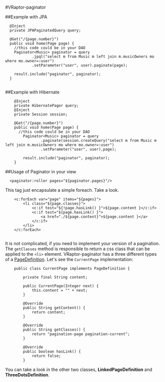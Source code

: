 #VRaptor-paginator

##Example with JPA

```
  @Inject
  private JPAPaginatedQuery query;

  @Get("/{page.number}")
  public void home(Page page) {
    //this code could be in your DAO
  	Paginator<Music> paginator = query
  			.jpql("select m from Music m left join m.musicOwners mo where mo.owner=:user")
  			.setParameter("user", user).paginate(page);

  	result.include("paginator", paginator);
  }
  
```

##Example with Hibernate

```
    @Inject
    private HibernatePager query;
    @Inject
    private Session session;

    @Get("/{page.number}")
    public void home(Page page) {
      //this code could be in your DAO
    	Paginator<Music> paginator = query
    			.paginate(session.createQuery("select m from Music m left join m.musicOwners mo where mo.owner=:user")
    			.setParameter("user", user),page);

    	result.include("paginator", paginator);
    }

```

##Usage of Paginator in your view

```
  <paginator:roller pages="${paginator.pages}"/>
```

This tag just encapsulate a simple foreach. Take a look.

```
    <c:forEach var="page" items="${pages}">
    	<li class="${page.classes}">
    		<c:if test="${!page.hasLink() }">${page.content }</c:if>
    		<c:if test="${page.hasLink() }">
    			<a href="./${page.content}">${page.content }</a>
    		</c:if>
    	</li>
    </c:forEach>
    
```
It is not complicated, if you need to implement your version of a pagination. The `getClasses` method is responsible to
return a css class that can be applied to the `<li>` element. VRaptor-paginator has a three different types of
a <a href="https://github.com/caelum/vraptor-paginator/blob/master/src/main/java/br/com/caelum/vraptor/paginator/view/PageDefinition.java">
PageDefinition</a>. Let's see the `CurrentPage` implementation:

```
    public class CurrentPage implements PageDefinition {

    	private final String content;

    	public CurrentPage(Integer next) {
    		this.content = "" + next;
    	}

    	@Override
    	public String getContent() {
    		return content;
    	}

    	@Override
    	public String getClasses() {
    		return "pagination-page pagination-current";
    	}

    	@Override
    	public boolean hasLink() {
    		return false;
    	}

```

You can take a look in the other two classes, **LinkedPageDefinition** and **ThreeDotsDefinition**.
